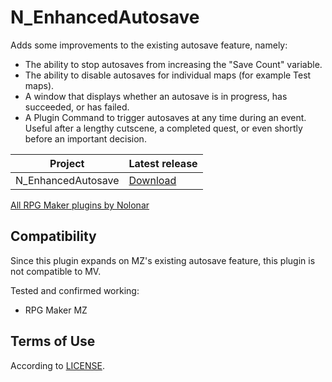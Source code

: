 # N_EnhancedAutosave
Adds some improvements to the existing autosave feature, namely:

- The ability to stop autosaves from increasing the "Save Count" variable.
- The ability to disable autosaves for individual maps (for example Test maps).
- A window that displays whether an autosave is in progress, has succeeded, or has failed.
- A Plugin Command to trigger autosaves at any time during an event. Useful after a lengthy cutscene, a completed quest, or even shortly before an important decision.

| Project            | Latest release      |
| ------------------ | ------------------- |
| N_EnhancedAutosave | [Download][release] |

[All RPG Maker plugins by Nolonar][hub]

## Compatibility
Since this plugin expands on MZ's existing autosave feature, this plugin is not compatible to MV.

Tested and confirmed working:
- RPG Maker MZ

## Terms of Use
According to [LICENSE](LICENSE).

  [hub]: https://github.com/Nolonar/RM_Plugins
  [release]: https://github.com/Nolonar/RM_Plugins-EnhancedAutosave/releases/latest/download/N_EnhancedAutosave.js
